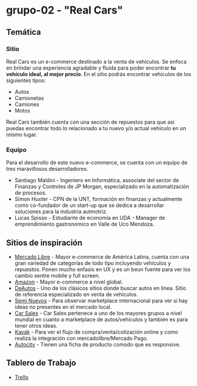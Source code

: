 # grupo-02 - "Real Cars"

## Temática

### Sitio

Real Cars es un e-commerce destinado a la venta de vehículos. Se enfoca en brindar una experiencia agradable y fluida para poder encontrar **tu vehículo ideal, al mejor precio**.
En el sitio podrás encontrar vehículos de los siguientes tipos:

- Autos
- Camionetas
- Camiones
- Motos

Real Cars también cuenta con una sección de repuestos para que así puedas encontrar todo lo relacionado a tu nuevo y/o actual vehículo en un mismo lugar.

### Equipo

Para el desarrollo de este nuevo e-commerce, se cuenta con un equipo de tres maravillosos desarrolladores.

- Santiago Maldini - Ingeniero en Informática, associate del sector de Finanzas y Controles de JP Morgan, especializado en la automatización de procesos.
- Simon Huxter - CPN de la UNT, formación en finanzas y actualmente como co-fundador de un start-up que se dedica a desarrollar soluciones para la industria autmotriz.
- Lucas Spisso - Estudiante de economia en UDA - Manager de emprendimiento gastronomico en Valle de Uco Mendoza.

## Sitios de inspiración

- [Mercado Libre](https://www.mercadolibre.com.ar) - Mayor e-commerce de América Latina, cuenta con una gran variedad de categorías de todo tipo incluyendo vehículos y repuestos. Ponen mucho enfasis en UX y es un beun fuente para ver los cambio sentre mobile y full screen.
- [Amazon](https://www.amazon.com) - Mayor e-commerce a nivel global.
- [DeAutos](https://www.deautos.com) - Uno de los clásicos sitios donde buscar autos en línea. Sitio de referencia especializado en venta de vehículos.
- [Semi Nuevos](https://www.seminuevos.com) - Para observar marketplace internacional para ver si hay ideas no presentes en el mercado local.
- [Car Sales](https://www.carsales.com.au) - Car Sales pertenece a uno de los mayores grupos a nivel mundial en cuanto a marketplace de autos/vehiculos y tambien es para tener otros ideas.
- [Kavak](https://www.kavak.com/ar) - Para ver el flujo de compra/venta/cotización online y como realiza la integración con mercadolibre/Mercado Pago.
- [Autocity](https://autocity.com.ar/) - Tienen una ficha de producto comodo que es responsive.

## Tablero de Trabajo

- [Trello](https://trello.com/b/TW976JYc/proyecto-integrador)
